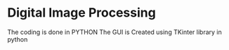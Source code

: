 # Digital Image Processing

The coding is done in PYTHON
The GUI is Created using TKinter library in python
